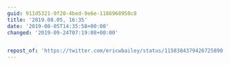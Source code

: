 ```yaml
---
guid: 911d5321-9f20-4bed-9e6e-1186968950c8
title: '2019.08.05, 16:35'
date: '2019-08-05T14:35:58+00:00'
changed: '2019-09-24T07:19:08+00:00'


repost_of: 'https://twitter.com/ericwbailey/status/1158384379426725890'
---
```


